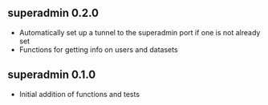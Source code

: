 ## superadmin 0.2.0

* Automatically set up a tunnel to the superadmin port if one is not already set
* Functions for getting info on users and datasets

## superadmin 0.1.0

* Initial addition of functions and tests
